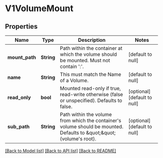 # V1VolumeMount

## Properties
Name | Type | Description | Notes
------------ | ------------- | ------------- | -------------
**mount_path** | **String** | Path within the container at which the volume should be mounted.  Must not contain &#39;:&#39;. | [default to null]
**name** | **String** | This must match the Name of a Volume. | [default to null]
**read_only** | **bool** | Mounted read-only if true, read-write otherwise (false or unspecified). Defaults to false. | [optional] [default to null]
**sub_path** | **String** | Path within the volume from which the container&#39;s volume should be mounted. Defaults to \&quot;\&quot; (volume&#39;s root). | [optional] [default to null]

[[Back to Model list]](../README.md#documentation-for-models) [[Back to API list]](../README.md#documentation-for-api-endpoints) [[Back to README]](../README.md)


